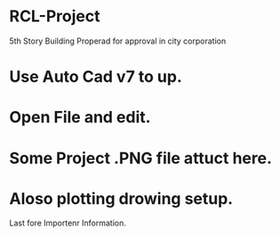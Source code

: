 # RCL-Project
5th Story Building Properad for approval in city corporation   
# Use Auto Cad v7 to up.
# Open File and edit.
# Some Project .PNG file attuct here.
# Aloso plotting drowing setup.
Last fore Importenr Information.
